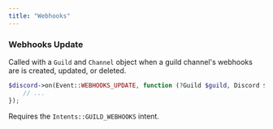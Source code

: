 ```yaml
---
title: "Webhooks"
---
```


### Webhooks Update

Called with a `Guild` and `Channel` object when a guild channel's webhooks are is created, updated, or deleted.

```php
$discord->on(Event::WEBHOOKS_UPDATE, function (?Guild $guild, Discord $discord, ?Channel $channel) {
    // ...
});
```

Requires the `Intents::GUILD_WEBHOOKS` intent.
